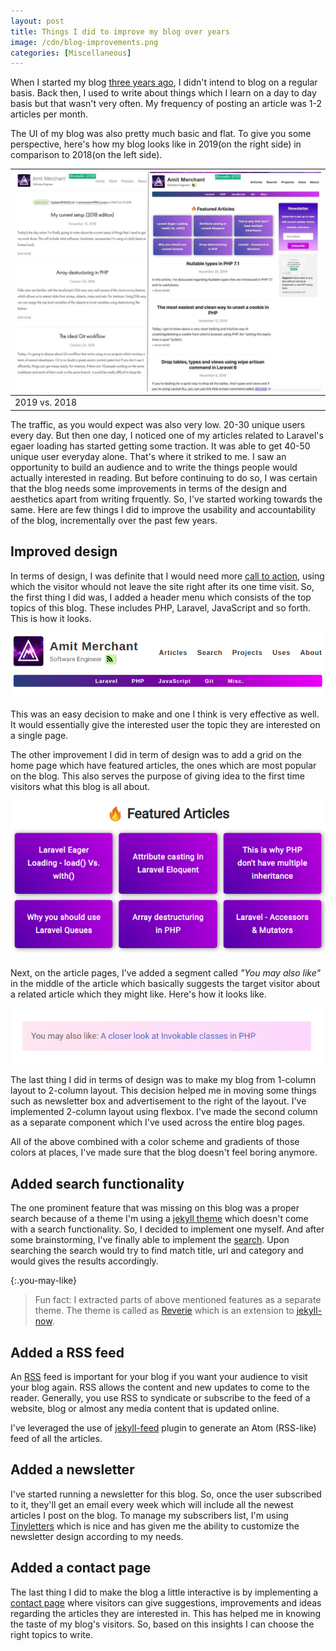 ```yaml
---
layout: post
title: Things I did to improve my blog over years
image: /cdn/blog-improvements.png
categories: [Miscellaneous]
---
```


When I started my blog [three years ago](/Hello-World/), I didn't intend to blog on a regular basis. Back then, I used to write about things which I learn on a day to day basis but that wasn't very often. My frequency of posting an article was 1-2 articles per month.

The UI of my blog was also pretty much basic and flat. To give you some perspective, here's how my blog looks like in 2019(on the right side) in comparison to 2018(on the left side).

| ![](/images/blog-improvements.jpeg) |
|---|
| 2019 vs. 2018 |

The traffic, as you would expect was also very low. 20-30 unique users every day. But then one day, I noticed one of my articles related to Laravel's egaer loading has started getting some traction. It was able to get 40-50 unique user everyday alone. That's where it striked to me. I saw an opportunity to build an audience and to write the things people would actually interested in reading. But before continuing to do so, I was certain that the blog needs some improvements in terms of the design and aesthetics apart from writing frquently. So, I've started working towards the same. Here are few things I did to improve the usability and accountability of the blog, incrementally over the past few years. 

## Improved design

In terms of design, I was definite that I would need more [call to action](https://en.wikipedia.org/wiki/Call_to_action_(marketing)), using which the visitor whould not leave the site right after its one time visit. So, the first thing I did was, I added a header menu which consists of the top topics of this blog. These includes PHP, Laravel, JavaScript and so forth. This is how it looks.

![](/images/header-menu.png)

This was an easy decision to make and one I think is very effective as well. It would essentially give the interested user the topic they are interested on a single page.

The other improvement I did in term of design was to add a grid on the home page which have featured articles, the ones which are most popular on the blog. This also serves the purpose of giving idea to the first time visitors what this blog is all about.

![](/images/article-grid.png)

Next, on the article pages, I've added a segment called _"You may also like"_ in the middle of the article which basically suggests the target visitor about a related article which they might like. Here's how it looks like.

![](/images/you-may-like.png)

The last thing I did in terms of design was to make my blog from 1-column layout to 2-column layout. This decision helped me in moving some things such as newsletter box and advertisement to the right of the layout. I've implemented 2-column layout using flexbox. I've made the second column as a separate component which I've used across the entire blog pages.

All of the above combined with a color scheme and gradients of those colors at places, I've made sure that the blog doesn't feel boring anymore.

## Added search functionality

The one prominent feature that was missing on this blog was a proper search because of a theme I'm using a [jekyll theme](https://github.com/barryclark/jekyll-now) which doesn't come with a search functionality. So, I decided to implement one myself. And after some brainstorming, I've finally able to implement the [search](/search/). Upon searching the search would try to find match title, url and category and would gives the results accordingly.

{:.you-may-like}
> Fun fact: I extracted parts of above mentioned features as a separate theme. The theme is called as [Reverie](https://github.com/amitmerchant1990/reverie) which is an extension to [jekyll-now](https://github.com/barryclark/jekyll-now).

## Added a RSS feed

An [RSS](https://en.wikipedia.org/wiki/RSS) feed is important for your blog if you want your audience to visit your blog again. RSS allows the content and new updates to come to the reader. Generally, you use RSS to syndicate or subscribe to the feed of a website, blog or almost any media content that is updated online.

I've leveraged the use of [jekyll-feed](https://github.com/jekyll/jekyll-feed) plugin to generate an Atom (RSS-like) feed of all the articles.

## Added a newsletter

I've started running a newsletter for this blog. So, once the user subscribed to it, they'll get an email every week which will include all the newest articles I post on the blog. To manage my subscribers list, I'm using [Tinyletters](https://tinyletter.com) which is nice and has given me the ability to customize the newsletter design according to my needs.

## Added a contact page

The last thing I did to make the blog a little interactive is by implementing a [contact page](https://www.amitmerchant.com/contact/) where visitors can give suggestions, improvements and ideas regarding the articles they are interested in. This has helped me in knowing the taste of my blog's visitors. So, based on this insights I can choose the right topics to write.
